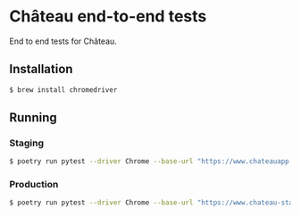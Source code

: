 # Château end-to-end tests

End to end tests for Château.

## Installation

```sh
$ brew install chromedriver
```

## Running

### Staging

```bash
$ poetry run pytest --driver Chrome --base-url "https://www.chateauapp.co"
```

### Production

```bash
$ poetry run pytest --driver Chrome --base-url "https://www.chateau-staging.com"
```
